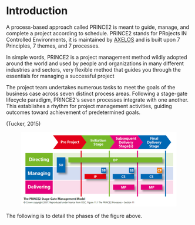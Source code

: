 # Introduction

A process-based approach called PRINCE2 is meant to guide, manage, and complete a project according to schedule. PRINCE2 stands for PRojects IN Controlled Environments, it is maintained by [AXELOS](https://www.axelos.com/) and is built upon 7 Principles, 7 themes, and 7 processes.

In simple words, PRINCE2 is a project management method wildly adopted around the world and used by people and organizations in many different industries and sectors, very flexible method that guides you through the essentials for managing a successful project

The project team undertakes numerous tasks to meet the goals of the business case across seven distinct process areas. Following a stage-gate lifecycle paradigm, PRINCE2's seven processes integrate with one another. This establishes a rhythm for project management activities, guiding outcomes toward achievement of predetermined goals.&#x20;

(Tucker, 2015)

<figure><img src=".gitbook/assets/image.png" alt=""><figcaption></figcaption></figure>

&#x20;

The following is to detail the phases of the figure above.
